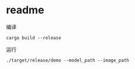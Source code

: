 # readme

编译

```shell
cargo build --release
```

运行

```shell
./target/release/demo --model_path --image_path
```